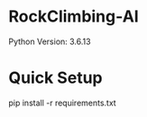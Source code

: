 # RockClimbing-AI

Python Version: 3.6.13

Quick Setup
===============
pip install -r requirements.txt
